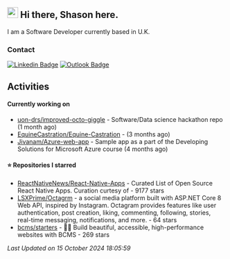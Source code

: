 ##  <img src="https://media.giphy.com/media/hvRJCLFzcasrR4ia7z/giphy.gif" width="25"> Hi there, Shason here.

I am a Software Developer currently based in U.K.

### Contact

[![Linkedin Badge](https://img.shields.io/badge/-shason-blue?style=flat-square&logo=Linkedin&logoColor=white&link=https://www.linkedin.com/in/shason/)](https://www.linkedin.com/in/shason/)
[![Outlook Badge](https://img.shields.io/badge/-shason.gurung@outlook.com-0072C6?style=flat-square&logo=Microsoft-Outlook&logoColor=white&link=mailto:shason.gurung@outlook.com)](mailto:shason.gurung@outlook.com)

## Activities

#### Currently working on

- [uon-drs/improved-octo-giggle](https://github.com/uon-drs/improved-octo-giggle) - Software/Data science hackathon repo (1 month ago)
- [EquineCastration/Equine-Castration](https://github.com/EquineCastration/Equine-Castration) -  (3 months ago)
- [Jivanam/Azure-web-app](https://github.com/Jivanam/Azure-web-app) - Sample app as a part of the Developing Solutions for Microsoft Azure course (4 months ago)

#### ⭐ Repositories I starred

- [ReactNativeNews/React-Native-Apps](https://github.com/ReactNativeNews/React-Native-Apps) - Curated List of Open Source React Native Apps.  Curation curtesy of - 9177 stars
- [LSXPrime/Octagrm](https://github.com/LSXPrime/Octagrm) - a social media platform built with ASP.NET Core 8 Web API, inspired by Instagram. Octagram provides features like user authentication, post creation, liking, commenting, following, stories, real-time messaging, notifications, and more. - 64 stars
- [bcms/starters](https://github.com/bcms/starters) - 👩‍💻 Build beautiful, accessible, high-performance websites with BCMS - 269 stars

_Last Updated on 15 October 2024 18:05:59_